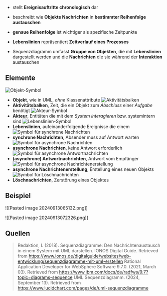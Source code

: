 - stellt **Ereignisauftritte chronologisch** dar
- beschreibt wie **Objekte Nachrichten** in **bestimmter Reihenfolge austauschen**
- **genaue Reihenfolge** ist wichtiger als spezifische Zeitpunkte
- **Lebenslinien** repräsentiert **Zeitverlauf eines Prozesses**

- Sequenzdiagramm umfasst **Gruppe von Objekten**, die mit **Lebenslinien** dargestellt werden und die **Nachrichten** die sie während der **Interaktion** austauschen

## Elemente
![Objekt-Symbol](https://d2slcw3kip6qmk.cloudfront.net/marketing/pages/chart/discovery/UML/UML-Sequence/uml-object-symbol.svg)
- **Objekt**, wie in UML, *ohne* Klassenattribute
![Aktivitätsbalken](https://d2slcw3kip6qmk.cloudfront.net/marketing/pages/chart/discovery/UML/UML-Sequence/uml-activation-box-symbol.svg)
- **Aktivitätsbalken**, Zeit, die ein Objekt zum *Abschluss* einer *Aufgabe* benötigt
![Akteur-Symbol](https://d2slcw3kip6qmk.cloudfront.net/marketing/pages/chart/discovery/UML/UML-Sequence/uml-actor-symbol.svg)
- **Akteur**, Entitäten die mit dem *System interagieren* bzw. systemintern sind 
![Lebenslinien-Symbol](https://d2slcw3kip6qmk.cloudfront.net/marketing/pages/chart/discovery/UML/UML-Sequence/uml-lifeline-symbol.svg)
- **Lebenslinien**, aufeinanderfolgende Ereignisse die einem 
![Symbol für synchrone Nachrichten](https://d2slcw3kip6qmk.cloudfront.net/marketing/pages/chart/discovery/UML/UML-Sequence/uml-synchronous-message-symbol.svg)
- **synchrone Nachrichten**, Absender muss auf Antwort warten
![Symbol für asynchrone Nachrichten](https://d2slcw3kip6qmk.cloudfront.net/marketing/pages/chart/discovery/UML/UML-Sequence/uml-asynchronous-message-symbol.svg)
- **asynchrone Nachrichten**, keine Antwort erforderlich
![Symbol für asynchrone Antwortnachrichten](https://d2slcw3kip6qmk.cloudfront.net/marketing/pages/chart/discovery/UML/UML-Sequence/uml-return-message-symbol.svg)
- **(asynchrone) Antwortnachrichten**, Antwort vom Empfänger
![Symbol für asynchrone Nachrichtenerstellung](https://d2slcw3kip6qmk.cloudfront.net/marketing/pages/chart/discovery/UML/UML-Sequence/uml-create-message-symbol.svg)
- **asynchrone Nachrichtenerstellung**, Erstellung eines neuen Objekts
![Symbol für Löschnachrichten](https://d2slcw3kip6qmk.cloudfront.net/marketing/pages/chart/discovery/UML/UML-Sequence/uml-deleted-message-symbol.svg)
- **Löschnachrichten**, Zerstörung eines Objektes

## Beispiel
![[Pasted image 20240913065132.png]]

![[Pasted image 20240913072326.png]]
## Quellen

> Redaktion, I. (2018). Sequenzdiagramme: Den Nachrichtenaustausch in einem System mit UML darstellen. IONOS Digital Guide. Retrieved from https://www.ionos.de/digitalguide/websites/web-entwicklung/sequenzdiagramme-mit-uml-erstellen
> Rational Application Developer for WebSphere Software 9.7.0. (2021, March 03). Retrieved from https://www.ibm.com/docs/de/radfws/9.7?topic=diagrams-sequence
> UML Sequenzdiagramm. (2024, September 13). Retrieved from https://www.lucidchart.com/pages/de/uml-sequenzdiagramme